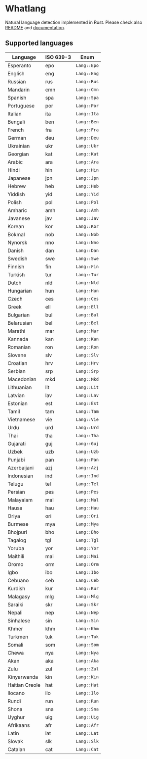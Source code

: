 # Whatlang

Natural language detection implemented in Rust.
Please check also [README](https://github.com/greyblake/whatlang-rs/blob/master/README.md)
and [documentation](https://docs.rs/whatlang/).

## Supported languages

| Language       | ISO 639-3 | Enum        |
| -------------- | --------- | ----------- |
| Esperanto      | epo       | `Lang::Epo` |
| English        | eng       | `Lang::Eng` |
| Russian        | rus       | `Lang::Rus` |
| Mandarin       | cmn       | `Lang::Cmn` |
| Spanish        | spa       | `Lang::Spa` |
| Portuguese     | por       | `Lang::Por` |
| Italian        | ita       | `Lang::Ita` |
| Bengali        | ben       | `Lang::Ben` |
| French         | fra       | `Lang::Fra` |
| German         | deu       | `Lang::Deu` |
| Ukrainian      | ukr       | `Lang::Ukr` |
| Georgian       | kat       | `Lang::Kat` |
| Arabic         | ara       | `Lang::Ara` |
| Hindi          | hin       | `Lang::Hin` |
| Japanese       | jpn       | `Lang::Jpn` |
| Hebrew         | heb       | `Lang::Heb` |
| Yiddish        | yid       | `Lang::Yid` |
| Polish         | pol       | `Lang::Pol` |
| Amharic        | amh       | `Lang::Amh` |
| Javanese       | jav       | `Lang::Jav` |
| Korean         | kor       | `Lang::Kor` |
| Bokmal         | nob       | `Lang::Nob` |
| Nynorsk        | nno       | `Lang::Nno` |
| Danish         | dan       | `Lang::Dan` |
| Swedish        | swe       | `Lang::Swe` |
| Finnish        | fin       | `Lang::Fin` |
| Turkish        | tur       | `Lang::Tur` |
| Dutch          | nld       | `Lang::Nld` |
| Hungarian      | hun       | `Lang::Hun` |
| Czech          | ces       | `Lang::Ces` |
| Greek          | ell       | `Lang::Ell` |
| Bulgarian      | bul       | `Lang::Bul` |
| Belarusian     | bel       | `Lang::Bel` |
| Marathi        | mar       | `Lang::Mar` |
| Kannada        | kan       | `Lang::Kan` |
| Romanian       | ron       | `Lang::Ron` |
| Slovene        | slv       | `Lang::Slv` |
| Croatian       | hrv       | `Lang::Hrv` |
| Serbian        | srp       | `Lang::Srp` |
| Macedonian     | mkd       | `Lang::Mkd` |
| Lithuanian     | lit       | `Lang::Lit` |
| Latvian        | lav       | `Lang::Lav` |
| Estonian       | est       | `Lang::Est` |
| Tamil          | tam       | `Lang::Tam` |
| Vietnamese     | vie       | `Lang::Vie` |
| Urdu           | urd       | `Lang::Urd` |
| Thai           | tha       | `Lang::Tha` |
| Gujarati       | guj       | `Lang::Guj` |
| Uzbek          | uzb       | `Lang::Uzb` |
| Punjabi        | pan       | `Lang::Pan` |
| Azerbaijani    | azj       | `Lang::Azj` |
| Indonesian     | ind       | `Lang::Ind` |
| Telugu         | tel       | `Lang::Tel` |
| Persian        | pes       | `Lang::Pes` |
| Malayalam      | mal       | `Lang::Mal` |
| Hausa          | hau       | `Lang::Hau` |
| Oriya          | ori       | `Lang::Ori` |
| Burmese        | mya       | `Lang::Mya` |
| Bhojpuri       | bho       | `Lang::Bho` |
| Tagalog        | tgl       | `Lang::Tgl` |
| Yoruba         | yor       | `Lang::Yor` |
| Maithili       | mai       | `Lang::Mai` |
| Oromo          | orm       | `Lang::Orm` |
| Igbo           | ibo       | `Lang::Ibo` |
| Cebuano        | ceb       | `Lang::Ceb` |
| Kurdish        | kur       | `Lang::Kur` |
| Malagasy       | mlg       | `Lang::Mlg` |
| Saraiki        | skr       | `Lang::Skr` |
| Nepali         | nep       | `Lang::Nep` |
| Sinhalese      | sin       | `Lang::Sin` |
| Khmer          | khm       | `Lang::Khm` |
| Turkmen        | tuk       | `Lang::Tuk` |
| Somali         | som       | `Lang::Som` |
| Chewa          | nya       | `Lang::Nya` |
| Akan           | aka       | `Lang::Aka` |
| Zulu           | zul       | `Lang::Zul` |
| Kinyarwanda    | kin       | `Lang::Kin` |
| Haitian Creole | hat       | `Lang::Hat` |
| Ilocano        | ilo       | `Lang::Ilo` |
| Rundi          | run       | `Lang::Run` |
| Shona          | sna       | `Lang::Sna` |
| Uyghur         | uig       | `Lang::Uig` |
| Afrikaans      | afr       | `Lang::Afr` |
| Latin          | lat       | `Lang::Lat` |
| Slovak         | slk       | `Lang::Slk` |
| Catalan        | cat       | `Lang::Cat` |
